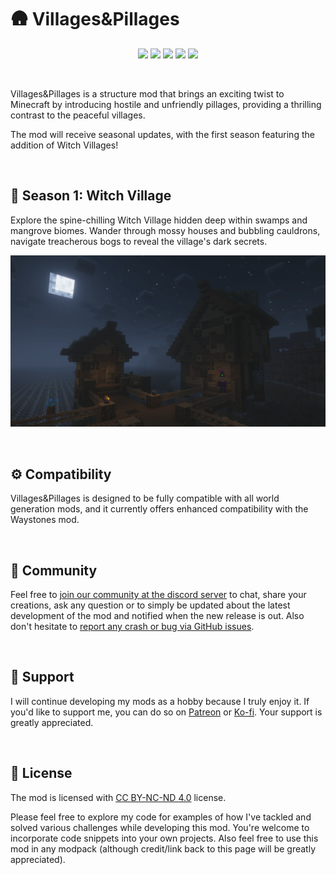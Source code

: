 <h1>🛖 Villages&Pillages</h1>

<p style="text-align: center;">
	<a style="text-decoration: none;" href="https://ko-fi.com/faboslav">
		<img src="https://img.shields.io/static/v1?label=&amp;message=Ko-fi&amp;color=ff5f5f&amp;labelColor=111214&amp;logoColor=white&amp;style=for-the-badge&amp;logo=ko-fi" height="28" />
	</a>
	<a style="text-decoration: none;" href="https://www.patreon.com/Faboslav">
		<img src="https://img.shields.io/endpoint.svg?url=https://shieldsio-patreon.vercel.app/api/?username=Faboslav&amp;type=patrons?color=c9d1d9&amp;label=&amp;labelColor=111214&amp;logoColor=white&amp;style=for-the-badge" height="28" />
	</a>
	<a style="text-decoration: none;" href="https://discord.gg/QGwFvvMQCn">
		<img src="https://img.shields.io/discord/924964658169913404?color=5865F2&amp;label=&amp;labelColor=111214&amp;logoColor=white&amp;style=for-the-badge&amp;logo=discord" height="28" />
	</a>
	<a style="text-decoration: none;" href="https://modrinth.com/mod/fabric-api">
		<img src="https://img.shields.io/static/v1?label=&amp;message=Requires Fabric API&amp;color=c9d1d9&amp;labelColor=111214&amp;logoColor=white&amp;style=for-the-badge&amp;logo=curseforge" height="28" />
	</a>
	<a style="text-decoration: none;" href="https://modrinth.com/mod/yungs-api">
		<img src="https://img.shields.io/static/v1?label=&amp;message=Requires YUNGs APIs&amp;color=c9d1d9&amp;labelColor=111214&amp;logoColor=white&amp;style=for-the-badge&amp;logo=curseforge" height="28" />
	</a>
</p>

<br>

<p>Villages&Pillages is a structure mod that brings an exciting twist to Minecraft by introducing hostile and unfriendly pillages, providing a thrilling contrast to the peaceful villages.</p>

<p>The mod will receive seasonal updates, with the first season featuring the addition of Witch Villages!</p>

<br>

<h2>🧹 Season 1: Witch Village</h2>

Explore the spine-chilling Witch Village hidden deep within swamps and mangrove biomes. Wander through mossy houses and bubbling cauldrons, navigate treacherous bogs to reveal the village's dark secrets.

<p>
	<img src="https://raw.githubusercontent.com/Faboslav/villages-and-pillages/master//.github/assets/images/witch_village.png" width="876" />
</p>

<br>

<h2>⚙️ Compatibility</h2>

<p>Villages&Pillages is designed to be fully compatible with all world generation mods, and it currently offers enhanced compatibility with the Waystones mod.</p>

<br>

<h2>💬 Community</h2>

<p>Feel free to <a href="https://discord.gg/QGwFvvMQCn">join our community at the discord server</a> to chat, share your creations, ask any question or to simply be updated about the latest development of the mod and notified when the new release is out. Also don't hesitate to <a href="https://github.com/Faboslav/villages-and-pillages/issues">report any crash or bug via GitHub issues</a>.</p>

<br>

<h2>👋 Support</h2>

<p>I will continue developing my mods as a hobby because I truly enjoy it. If you'd like to support me, you can do so on <a href="https://www.patreon.com/Faboslav">Patreon</a> or <a href="https://ko-fi.com/faboslav">Ko-fi</a>. Your support is greatly appreciated.</p>

<br>

<h2>📜 License</h2>

<p>
	The mod is licensed with <a href="https://raw.githubusercontent.com/Faboslav/friends-and-foes/master/LICENSE.txt">CC BY-NC-ND 4.0</a> license.
</p>
<p>
	Please feel free to explore my code for examples of how I've tackled and solved various challenges while developing this mod. You're welcome to incorporate code snippets into your own projects. Also feel free to use this mod in any modpack (although credit/link back to this page will be greatly appreciated).
</p>